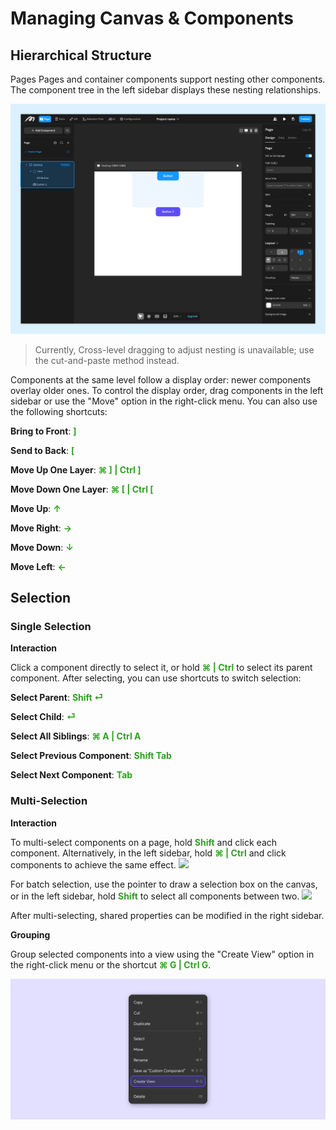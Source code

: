 # Managing Canvas & Components

## Hierarchical Structure
Pages Pages and container components support nesting other components. The component tree in the left sidebar displays these nesting relationships.

![](../.gitbook/assets/design/select_and_display_.png)

> Currently, Cross-level dragging to adjust nesting is unavailable; use the cut-and-paste method instead.

Components at the same level follow a display order: newer components overlay older ones. To control the display order, drag components in the left sidebar or use the "Move" option in the right-click menu. You can also use the following shortcuts:

**Bring to Front**: <font color="#2EA120">**]**</font>

**Send to Back**: <font color="#2EA120">**[**</font>

**Move Up One Layer**: <font color="#2EA120">**⌘ ] | Ctrl ]**</font>

**Move Down One Layer**: <font color="#2EA120">**⌘ [ | Ctrl [**</font>

**Move Up**: <font color="#2EA120">**↑**</font>

**Move Right**: <font color="#2EA120">**→**</font>

**Move Down**: <font color="#2EA120">**↓**</font>

**Move Left**: <font color="#2EA120">**←**</font>

## Selection

### Single Selection

**Interaction**

Click a component directly to select it, or hold <font color="#2EA120">**⌘ | Ctrl**</font> to select its parent component. After selecting, you can use shortcuts to switch selection:

**Select Parent**: <font color="#2EA120">**Shift ⏎**</font>

**Select Child**: <font color="#2EA120">**⏎**</font>

**Select All Siblings**: <font color="#2EA120">**⌘ A | Ctrl A**</font>

**Select Previous Component**: <font color="#2EA120">**Shift Tab**</font>

**Select Next Component**: <font color="#2EA120">**Tab**</font>

### Multi-Selection

**Interaction**

To multi-select components on a page, hold <font color="#2EA120">**Shift**</font> and click each component. Alternatively, in the left sidebar, hold <font color="#2EA120">**⌘ | Ctrl**</font> and click components to achieve the same effect.
![](../.gitbook/assets/design/multi-select_1.gif)

For batch selection, use the pointer to draw a selection box on the canvas, or in the left sidebar, hold <font color="#2EA120">**Shift**</font> to select all components between two.
![](../.gitbook/assets/design/multi-select_2.gif)

After multi-selecting, shared properties can be modified in the right sidebar.

**Grouping**

Group selected components into a view using the "Create View" option in the right-click menu or the shortcut <font color="#2EA120">**⌘ G | Ctrl G**</font>.

![](../.gitbook/assets/design/select_and_display_-1.png)